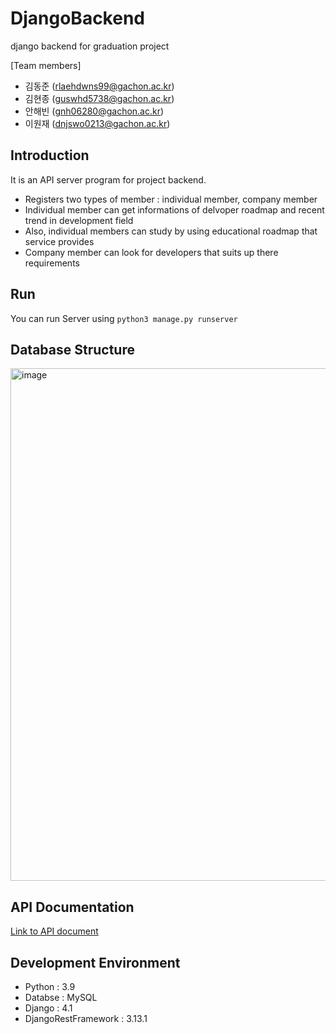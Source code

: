 # DjangoBackend
django backend for graduation project

[Team members]
- 김동준 (rlaehdwns99@gachon.ac.kr)
- 김현종 (guswhd5738@gachon.ac.kr)
- 안해빈 (gnh06280@gachon.ac.kr)
- 이원재 (dnjswo0213@gachon.ac.kr)

## Introduction
It is an API server program for project backend.
- Registers two types of member : individual member, company member
- Individual member can get informations of delvoper roadmap and recent trend in development field
- Also, individual members can study by using educational roadmap that service provides
- Company member can look for developers that suits up there requirements

## Run
You can run Server using `python3 manage.py runserver`

## Database Structure
<img width="820" alt="image" src="https://github.com/GachonUniv-GraduationProject/django-backend/assets/95599193/a41c8a96-ae9b-4294-b1ca-cdd1ddceafad">

## API Documentation

[Link to API document](https://documenter.getpostman.com/view/21816249/2s93m1b5QU)

## Development Environment
- Python : 3.9
- Databse : MySQL
- Django : 4.1
- DjangoRestFramework : 3.13.1
